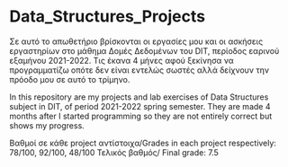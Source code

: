 # Data_Structures_Projects

Σε αυτό το απωθετήριο βρίσκονται οι εργασίες μου και οι ασκήσεις εργαστηρίων στο μάθημα Δομές Δεδομένων του DIT, 
περίοδος εαρινού εξαμήνου 2021-2022. Τις έκανα 4 μήνες αφού ξεκίνησα να προγραμματίζω οπότε δεν είναι εντελώς σωστές αλλά δείχνουν την πρόοδο
μου σε αυτό το τρίμηνο.

In this repository are my projects and lab exercises of Data Structures subject in DIT, of period 2021-2022 spring semester. 
They are made 4 months after I started programming so they are not entirely correct but shows my progress.

Βαθμοί σε κάθε project αντίστοιχα/Grades in each project respectively: 78/100, 92/100, 48/100
Τελικός βαθμός/ Final grade: 7.5
